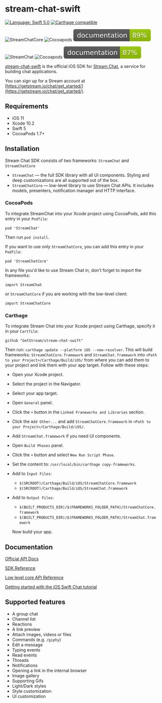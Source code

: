 # stream-chat-swift

[![Language: Swift 5.0](https://img.shields.io/badge/Swift-5.0-orange.svg)](https://swift.org)
[![Carthage compatible](https://img.shields.io/badge/Carthage-compatible-4BC51D.svg?style=flat)](https://github.com/Carthage/Carthage)

![StreamChatCore](https://img.shields.io/badge/Framework-StreamChatCore-blue)
![Cocoapods](https://img.shields.io/cocoapods/v/StreamChatCore.svg)
[![Core Documentation](https://github.com/GetStream/stream-chat-swift/blob/master/docs/core/badge.svg)](https://getstream.github.io/stream-chat-swift/core)

![StreamChat](https://img.shields.io/badge/Framework-StreamChat-blue)
![Cocoapods](https://img.shields.io/cocoapods/v/StreamChat.svg)
[![UI Documentation](https://github.com/GetStream/stream-chat-swift/blob/master/docs/ui/badge.svg)](https://getstream.github.io/stream-chat-swift/ui)

[stream-chat-swift](https://github.com/GetStream/stream-chat-swift) is the official iOS SDK for [Stream Chat](https://getstream.io/chat), a service for building chat applications.

You can sign up for a Stream account at [https://getstream.io/chat/get_started/](https://getstream.io/chat/get_started/).

## Requirements

- iOS 11
- Xcode 10.2
- Swift 5
- CocoaPods 1.7+

## Installation

Stream Chat SDK consists of two frameworks: `StreamChat` and `StreamChatCore`

- `StreamChat` — the full SDK library with all UI components. Styling and deep customizations are all supported out of the box.
- `StreamChatCore` — low-level library to use Stream Chat APIs. It includes models, presenters, notification manager and HTTP interface.

### CocoaPods

To integrate StreamChat into your Xcode project using CocoaPods, add this entry in your `Podfile`:
```
pod 'StreamChat'
```
Then run `pod install`.

If you want to use only `StreamChatCore`, you can add this entry in your `Podfile`:
```
pod 'StreamChatCore'
```

In any file you'd like to use Stream Chat in, don't forget to import the frameworks:
```
import StreamChat
```
or `StreamChatCore` if you are working with the low-level client:
```
import StreamChatCore
```

### Carthage

To integrate Stream Chat into your Xcode project using Carthage, specify it in your `Cartfile`:
```
github "GetStream/stream-chat-swift"
```
Then run: `carthage update --platform iOS --new-resolver`. This will build frameworks: `StreamChatCore.framework` and `StreamChat.framework` into `<Path to your Project>/Carthage/Build/iOS/` from where you can add them to your project and link them with your app target. Follow with these steps:
- Open your Xcode project.
- Select the project in the Navigator.
- Select your app target.
- Open `General` panel.
- Click the `+` button in the `Linked Franeworks and Libraries` section.
- Click the `Add Other...` and add `StreamChatCore.framework` in `<Path to your Project>/Carthage/Build/iOS/`.
- Add `StreamChat.framework` if you need UI components.
- Open `Build Phases` panel.
- Click the `+` button and select `New Run Script Phase`.
- Set the content to: `/usr/local/bin/carthage copy-frameworks`.   
- Add to `Input Files`:
  - `$(SRCROOT)/Carthage/Build/iOS/StreamChatCore.framework`
  - `$(SRCROOT)/Carthage/Build/iOS/StreamChat.framework`
- Add to `Output Files`:
  - `$(BUILT_PRODUCTS_DIR)/$(FRAMEWORKS_FOLDER_PATH)/StreamChatCore.framework`
  - `$(BUILT_PRODUCTS_DIR)/$(FRAMEWORKS_FOLDER_PATH)/StreamChat.framework`
  
  Now build your app.

## Documentation

[Official API Docs](https://getstream.io/chat/docs)

[SDK Reference](https://getstream.github.io/stream-chat-swift/ui)

[Low level core API Reference](https://getstream.github.io/stream-chat-swift/core)

[Getting started with the iOS Swift Chat tutorial](https://getstream.io/chat/ios-chat/tutorial/)

## Supported features

- A group chat
- Channel list
- Reactions
- A link preview
- Attach images, videos or files
- Commands (e.g. `/giphy`)
- Edit a message
- Typing events
- Read events
- Threads
- Notifications
- Opening a link in the internal browser
- Image gallery
- Supporting Gifs
- Light/Dark styles
- Style customization
- UI customization
